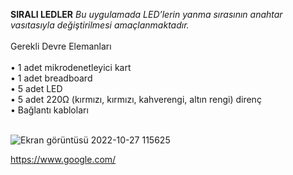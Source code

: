 **SIRALI LEDLER**
*Bu uygulamada LED’lerin yanma sırasının anahtar vasıtasıyla değiştirilmesi amaçlanmaktadır.*<br><br>
Gerekli Devre Elemanları<br><br>
• 1 adet mikrodenetleyici kart<br>
• 1 adet breadboard<br>
• 5 adet LED<br>
• 5 adet 220Ω (kırmızı, kırmızı, kahverengi, altın rengi) direnç<br>
• Bağlantı kabloları<br><br>

![Ekran görüntüsü 2022-10-27 115625](https://user-images.githubusercontent.com/114650482/198240172-a69a9615-06d3-4813-a7c3-df210ff2e238.png)<br>

https://www.google.com/
